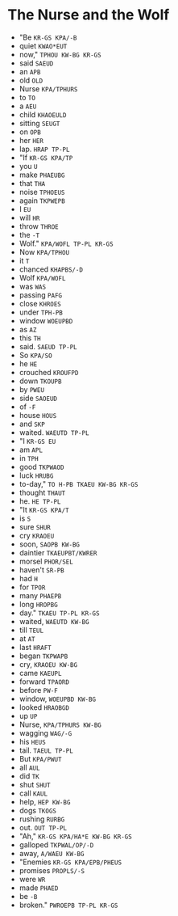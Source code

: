 # The Nurse and the Wolf

* "Be `KR-GS KPA/-B`
* quiet `KWAO*EUT`
* now," `TPHOU KW-BG KR-GS`
* said `SAEUD`
* an `APB`
* old `OLD`
* Nurse `KPA/TPHURS`
* to `TO`
* a `AEU`
* child `KHAOEULD`
* sitting `SEUGT`
* on `OPB`
* her `HER`
* lap. `HRAP TP-PL`
* "If `KR-GS KPA/TP`
* you `U`
* make `PHAEUBG`
* that `THA`
* noise `TPHOEUS`
* again `TKPWEPB`
* I `EU`
* will `HR`
* throw `THROE`
* the `-T`
* Wolf." `KPA/WOFL TP-PL KR-GS`
* Now `KPA/TPHOU`
* it `T`
* chanced `KHAPBS/-D`
* Wolf `KPA/WOFL`
* was `WAS`
* passing `PAFG`
* close `KHROES`
* under `TPH-PB`
* window `WOEUPBD`
* as `AZ`
* this `TH`
* said. `SAEUD TP-PL`
* So `KPA/SO`
* he `HE`
* crouched `KROUFPD`
* down `TKOUPB`
* by `PWEU`
* side `SAOEUD`
* of `-F`
* house `HOUS`
* and `SKP`
* waited. `WAEUTD TP-PL`
* "I `KR-GS EU`
* am `APL`
* in `TPH`
* good `TKPWAOD`
* luck `HRUBG`
* to-day," `TO H-PB TKAEU KW-BG KR-GS`
* thought `THAUT`
* he. `HE TP-PL`
* "It `KR-GS KPA/T`
* is `S`
* sure `SHUR`
* cry `KRAOEU`
* soon, `SAOPB KW-BG`
* daintier `TKAEUPBT/KWRER`
* morsel `PHOR/SEL`
* haven't `SR-PB`
* had `H`
* for `TPOR`
* many `PHAEPB`
* long `HROPBG`
* day." `TKAEU TP-PL KR-GS`
* waited, `WAEUTD KW-BG`
* till `TEUL`
* at `AT`
* last `HRAFT`
* began `TKPWAPB`
* cry, `KRAOEU KW-BG`
* came `KAEUPL`
* forward `TPAORD`
* before `PW-F`
* window, `WOEUPBD KW-BG`
* looked `HRAOBGD`
* up `UP`
* Nurse, `KPA/TPHURS KW-BG`
* wagging `WAG/-G`
* his `HEUS`
* tail. `TAEUL TP-PL`
* But `KPA/PWUT`
* all `AUL`
* did `TK`
* shut `SHUT`
* call `KAUL`
* help, `HEP KW-BG`
* dogs `TKOGS`
* rushing `RURBG`
* out. `OUT TP-PL`
* "Ah," `KR-GS KPA/HA*E KW-BG KR-GS`
* galloped `TKPWAL/OP/-D`
* away, `A/WAEU KW-BG`
* "Enemies `KR-GS KPA/EPB/PHEUS`
* promises `PROPLS/-S`
* were `WR`
* made `PHAED`
* be `-B`
* broken." `PWROEPB TP-PL KR-GS`
